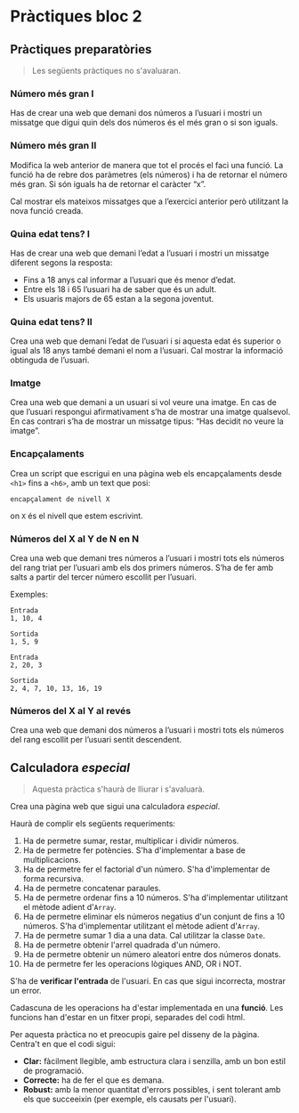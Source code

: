 Pràctiques bloc 2
================

Pràctiques preparatòries
-------------------
> Les següents pràctiques no s'avaluaran.

### Número més gran I

Has de crear una web que demani dos números a l’usuari i mostri un missatge que digui quin dels dos números és
el més gran o si son iguals.

### Número més gran II

Modifica la web anterior de manera que tot el procés el faci una funció. La funció ha de rebre dos paràmetres (els números) i
ha de retornar el número més gran. Si són iguals ha de retornar el caràcter “x”.

Cal mostrar els mateixos missatges que a
l’exercici anterior però utilitzant la nova funció creada.

### Quina edat tens? I

Has de crear una web que demani l’edat a l’usuari i mostri un missatge diferent segons la resposta:
* Fins a 18 anys cal informar a l’usuari que és menor d’edat.
* Entre els 18 i 65 l’usuari ha de saber que és un adult.
* Els usuaris majors de 65 estan a la segona joventut.

### Quina edat tens? II

Crea una web que demani l’edat de l’usuari i si aquesta edat és superior o igual als 18 anys també demani el nom a l’usuari. Cal mostrar la informació obtinguda de l’usuari.

### Imatge

Crea una web que demani a un usuari si vol veure una imatge. En cas de que l’usuari respongui afirmativament s’ha de
mostrar una imatge qualsevol. En cas contrari s’ha de mostrar un missatge tipus: “Has decidit no veure la imatge”.

### Encapçalaments

Crea un script que escrigui en una pàgina web els encapçalaments desde `<h1>` fins a `<h6>`, amb un text que posi:

```
encapçalament de nivell X
```

on `X` és el nivell que estem escrivint.

###  Números del X al Y de N en N

Crea una web que demani tres números a l’usuari i mostri tots els números del rang triat per l’usuari amb els
dos primers números. S’ha de fer amb salts a partir del tercer número escollit per l’usuari.

Exemples:

```
Entrada
1, 10, 4

Sortida
1, 5, 9
```

```
Entrada
2, 20, 3

Sortida
2, 4, 7, 10, 13, 16, 19
```

###  Números del X al Y al revés

Crea una web que demani dos números a l’usuari i mostri tots els números del rang escollit per l’usuari sentit descendent.

Calculadora *especial*
----------------------
> Aquesta pràctica s'haurà de lliurar i s'avaluarà.

Crea una pàgina web que sigui una calculadora *especial*.

Haurà de complir els següents requeriments:
1. Ha de permetre sumar, restar, multiplicar i dividir números.
2. Ha de permetre fer potències. S'ha d'implementar a base de multiplicacions.
3. Ha de permetre fer el factorial d'un número. S'ha d'implementar de forma recursiva.
4. Ha de permetre concatenar paraules.
5. Ha de permetre ordenar fins a 10 números. S'ha d'implementar utilitzant el mètode adient d'`Array`.
6. Ha de permetre eliminar els números negatius d'un conjunt de fins a 10 números. S'ha d'implementar utilitzant el mètode adient d'`Array`.
7. Ha de permetre sumar 1 dia a una data. Cal utilitzar la classe `Date`.
8. Ha de permetre obtenir l'arrel quadrada d'un número.
9. Ha de permetre obtenir un número aleatori entre dos números donats.
10. Ha de permetre fer les operacions lògiques AND, OR i NOT.

S'ha de **verificar l'entrada** de l'usuari. En cas que sigui incorrecta, mostrar un error.

Cadascuna de les operacions ha d'estar implementada en una **funció**. Les funcions han d'estar en un fitxer propi, separades del codi html.

Per aquesta pràctica no et preocupis gaire pel disseny de la pàgina. Centra't en que el codi sigui:
* **Clar:** fàcilment llegible, amb estructura clara i senzilla, amb un bon estil de programació.
* **Correcte:** ha de fer el que es demana.
* **Robust:** amb la menor quantitat d'errors possibles, i sent tolerant amb els que succeeixin (per exemple, els causats per l'usuari).
